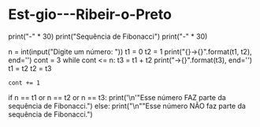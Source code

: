 # Est-gio---Ribeir-o-Preto
print("-" * 30)
print("Sequência de Fibonacci")
print("-" * 30)

n = int(input("Digite um número: "))
t1 = 0
t2 = 1
print("{}->{}".format(t1, t2), end='')
cont = 3
while cont <= n:
    t3 = t1 + t2
    print("->{}".format(t3), end='')
    t1 = t2
    t2 = t3

    cont += 1
if n == t1 or n == t2 or n == t3:
    print('\n'"Esse número FAZ parte da sequência de Fibonacci.")
else:
    print("\n""Esse número NÃO faz parte da sequência de Fibonacci.")

